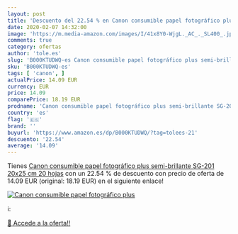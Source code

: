 ```yaml
---
layout: post
title: 'Descuento del 22.54 % en Canon consumible papel fotográfico plus '
date: 2020-02-07 14:32:00
image: 'https://m.media-amazon.com/images/I/41x8Y0-WjgL._AC_._SL400_.jpg'
comments: true
category: ofertas
author: 'tole.es'
slug: 'B000KTUDWQ-es Canon consumible papel fotográfico plus semi-brillante...'
sku: 'B000KTUDWQ-es'
tags: [ 'canon', ]
actualPrice: 14.09 EUR
currency: EUR
price: 14.09
comparePrice: 18.19 EUR
prodname: 'Canon consumible papel fotográfico plus semi-brillante SG-201 20x25 cm 20 hojas'
country: 'es'
flag: '🇪🇸'
brand: ''
buyurl: 'https://www.amazon.es/dp/B000KTUDWQ/?tag=tolees-21'
descuento: '22.54'
average: '14.09'
---
```


Tienes [Canon consumible papel fotográfico plus semi-brillante SG-201 20x25 cm 20 hojas](https://www.amazon.es/dp/B000KTUDWQ/?tag=tolees-21) con un 22.54 % de descuento con precio de oferta de 14.09 EUR (original: 18.19 EUR) en el siguiente enlace!

[![Canon consumible papel fotográfico plus ](https://m.media-amazon.com/images/I/41x8Y0-WjgL._AC_._SL400_.jpg)](https://www.amazon.es/dp/B000KTUDWQ/?tag=tolees-21)

ℹ️:


[🛒 Accede a la oferta!!](https://www.amazon.es/dp/B000KTUDWQ/?tag=tolees-21)
